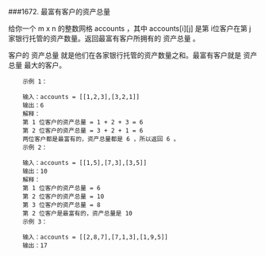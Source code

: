 ###1672. 最富有客户的资产总量



给你一个 m x n 的整数网格 accounts ，其中 accounts[i][j] 是第 i​​​​​​​​​​​​ 位客户在第 j 家银行托管的资产数量。返回最富有客户所拥有的 资产总量 。

客户的 资产总量 就是他们在各家银行托管的资产数量之和。最富有客户就是 资产总量 最大的客户。

 
```
    示例 1：
    
    输入：accounts = [[1,2,3],[3,2,1]]
    输出：6
    解释：
    第 1 位客户的资产总量 = 1 + 2 + 3 = 6
    第 2 位客户的资产总量 = 3 + 2 + 1 = 6
    两位客户都是最富有的，资产总量都是 6 ，所以返回 6 。
    示例 2：
    
    输入：accounts = [[1,5],[7,3],[3,5]]
    输出：10
    解释：
    第 1 位客户的资产总量 = 6
    第 2 位客户的资产总量 = 10 
    第 3 位客户的资产总量 = 8
    第 2 位客户是最富有的，资产总量是 10
    示例 3：
    
    输入：accounts = [[2,8,7],[7,1,3],[1,9,5]]
    输出：17
```